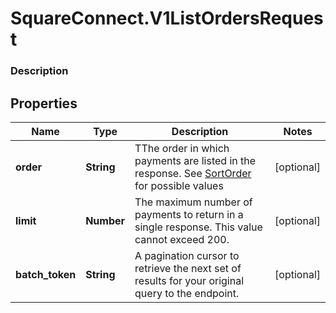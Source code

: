 # SquareConnect.V1ListOrdersRequest

### Description



## Properties
Name | Type | Description | Notes
------------ | ------------- | ------------- | -------------
**order** | **String** | TThe order in which payments are listed in the response. See [SortOrder](#type-sortorder) for possible values | [optional] 
**limit** | **Number** | The maximum number of payments to return in a single response. This value cannot exceed 200. | [optional] 
**batch_token** | **String** | A pagination cursor to retrieve the next set of results for your original query to the endpoint. | [optional] 


